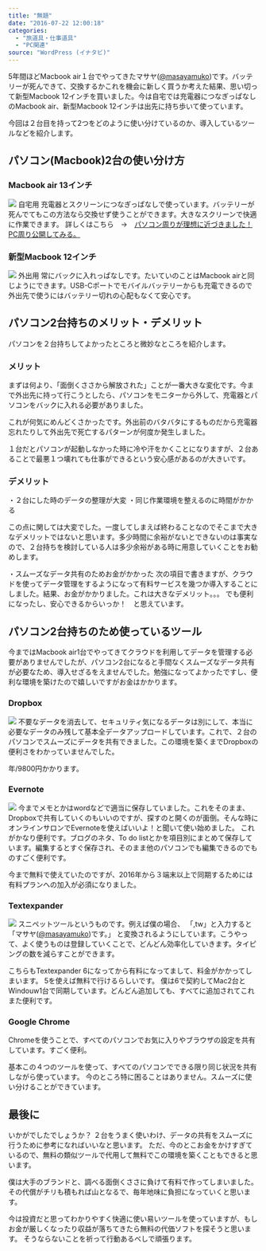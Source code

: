 ```yaml
---
title: "無題"
date: "2016-07-22 12:00:18"
categories:
  - "旅道具・仕事道具"
  - "PC関連"
source: "WordPress (イナタビ)"
---
```


5年間ほどMacbook air１台でやってきたマサヤ([@masayamuko](https://twitter.com/MasayaMuko))です。バッテリーが死んできて、交換するかこれを機会に新しく買うか考えた結果、思い切って新型Macbook 12インチを買いました。今は自宅では充電器につなぎっぱなしのMacbook air、新型Macbook 12インチは出先に持ち歩いて使っています。

今回は２台目を持って2つをどのように使い分けているのか、導入しているツールなどを紹介します。

## パソコン(Macbook)2台の使い分け方

### Macbook air 13インチ
![](https://masayamuko.com/wp/wp-content/uploads/2016/04/ChNERMIVEAAMqmA.jpg)
自宅用
充電器とスクリーンにつなぎっぱなしで使っています。バッテリーが死んでてもこの方法なら交換せず使うことができます。大きなスクリーンで快適に作業できます。
詳しくはこちら　→　[パソコン周りが理想に近づきました！PC周り公開してみる。](https://masayamuko.com/pc/)

### 新型Macbook 12インチ
![](https://masayamuko.com/wp/wp-content/uploads/2016/06/4652243732_6d929df688_b.jpg)
外出用
常にバックに入れっぱなしです。たいていのことはMacbook airと同じようにできます。USB-Cポートでモバイルバッテリーからも充電できるので外出先で使うにはバッテリー切れの心配もなくて安心です。

## パソコン2台持ちのメリット・デメリット
パソコンを２台持ちしてよかったところと微妙なところを紹介します。

### メリット
まずは何より、「面倒くささから解放された」ことが一番大きな変化です。今まで外出先に持って行こうとしたら、パソコンをモニターから外して、充電器とパソコンをバックに入れる必要がありました。

これが何気にめんどくさかったです。外出前のバタバタにするものだから充電器忘れたりして外出先で死亡するパターンが何度か発生しました。

１台だとパソコンが起動しなかった時に冷や汗をかくことになりますが、２台あることで最悪１つ壊れても仕事ができるという安心感があるのが大きいです。

### デメリット

・２台にした時のデータの整理が大変
・同じ作業環境を整えるのに時間がかかる

この点に関しては大変でした。一度してしまえば終わることなのでそこまで大きなデメリットではないと思います。多少時間に余裕がないとできないのは事実なので、２台持ちを検討している人は多少余裕がある時に用意していくことをお勧めします。

・スムーズなデータ共有のためお金がかかった
次の項目で書きますが、クラウドを使ってデータ管理をするようになって有料サービスを幾つか導入することにしました。結果、お金がかかりました。これは大きなデメリット。。。
でも便利になったし、安心できるからいっか！　と思えています。

## パソコン2台持ちのため使っているツール

今まではMacbook air1台でやってきてクラウドを利用してデータを管理する必要がありませんでしたが、パソコン2台になると手間なくスムーズなデータ共有が必要なため、導入せざるをえませんでした。勉強になってよかったですし、便利な環境を築けたので嬉しいですがお金はかかります。

### Dropbox
![](https://masayamuko.com/wp/wp-content/uploads/2016/07/スクリーンショット-2016-07-21-午後5.08.53-1024x437.png)
不要なデータを消去して、セキュリティ気になるデータは別にして、本当に必要なデータのみ残して基本全データアップロードしています。これで、２台のパソコンでスムーズにデータを共有できました。この環境を築くまでDropboxの便利さをわかっていませんでした。

年/9800円かかります。

### Evernote
![](https://masayamuko.com/wp/wp-content/uploads/2016/07/スクリーンショット-2016-07-21-午後5.09.02-1024x398.png)
今までメモとかはwordなどで適当に保存していました。これをそのまま、Dropboxで共有していくのもいいのですが、探すのと開くのが面倒。そんな時にオンラインサロンでEvernoteを使えばいいよ！と聞いて使い始めました。
これがかなり便利です。ブログのネタ、To do listとかを項目別にまとめて保存しています。編集するとすぐ保存され、そのまま他のパソコンでも編集できるのでものすごく便利です。

今まで無料で使えていたのですが、2016年から３端末以上で同期するためには有料プランへの加入が必須になりました。

### Textexpander
![](https://masayamuko.com/wp/wp-content/uploads/2016/07/スクリーンショット-2016-07-21-午後5.09.41-1024x302.png)
スニペットツールというものです。例えば僕の場合、
「,tw」と入力すると
「マサヤ([@masayamuko](https://twitter.com/MasayaMuko))です。」
と変換されるようにしています。こうやって、よく使うものは登録していくことで、どんどん効率化していきます。タイピングの数を減らすことができます。

こちらもTextexpander 6になってから有料になってまして、料金がかかってしまいます。 5を使えば無料で行けるらしいです。
僕は6で契約してMac2台とWindouw1台で同期しています。どんどん追加しても、すべてに追加されてこれまた便利です。

### Google Chrome
Chromeを使うことで、すべてのパソコンでお気に入りやブラウザの設定を共有しています。すごく便利。

基本この４つのツールを使って、すべてのパソコンでできる限り同じ状況を共有しながら使っています。
今のところ特に困ることはありません。スムーズに使い分けることができています。

## 最後に

いかがでしたでしょうか？
２台をうまく使いわけ、データの共有をスムーズに行うために参考になればいいなと思います。
ただ、今のとこお金をかけすぎているので、無料の類似ツールで代用して無料でこの環境を築くこともできると思います。

僕は大手のブランドと、調べる面倒くささに負けて有料で作ってしまいました。
その代償がチリも積もれば山となるで、毎年地味に負担になっていくと思います。

今は投資だと思ってわかりやすく快適に使い易いツールを使っていますが、もしお金が厳しくなったり収益が落ちてきたら無料の代価ソフトを探そうと思います。
そうならないことを祈って行動あるべしで頑張ります。
